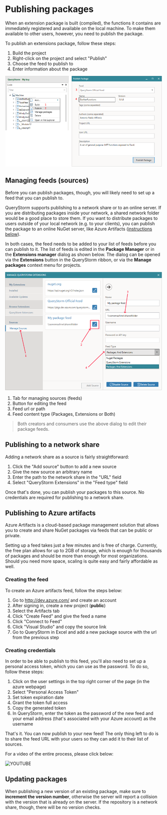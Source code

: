 # Publishing packages

When an extension package is built (compiled), the functions it contains are immediately registered and available on the local machine. To make them available to other users, however, you need to publish the package.

To publish an extensions package, follow these steps:

1. Build the project
2. Right-click on the project and select "Publish"
3. Choose the feed to publish to
4. Enter information about the package

![Publish context menu](../Images/PublishProcess.png)

## Managing feeds (sources)

Before you can publish packages, though, you will likely need to set up a feed that you can publish to.

QueryStorm supports publishing to a network share or to an online server. If you are distributing packages inside your network, a shared network folder would be a good place to store them. If you want to distribute packages to users outside of your local network (e.g. to your clients), you can publish the package to an online NuGet server, like Azure Artifacts ([instructions below](../todo)).

In both cases, the feed needs to be added to your list of feeds before you can publish to it. The list of feeds is edited in the **Package Manager** or in the **Extensions manager** dialog as shown below. The dialog can be opened via the **Extensions** button in the QueryStorm ribbon, or via the **Manage packages** context menu for projects.

![Edit package sources](../Images/EditPackageSources.png)

1. Tab for managing sources (feeds)
2. Button for editing the feed
3. Feed url or path
4. Feed content type (Packages, Extensions or Both)

> Both creators and consumers use the above dialog to edit their package feeds.

## Publishing to a network share

Adding a network share as a source is fairly straightforward:

1. Click the "Add source" button to add a new source
2. Give the new source an arbitrary name
3. Enter the path to the network share in the "URL" field
4. Select "QueryStorm Extensions" in the "Feed type" field

Once that's done, you can publish your packages to this source. No credentials are required for publishing to a network share.

## Publishing to Azure artifacts

Azure Artifacts is a cloud-based package management solution that allows you to create and share NuGet packages via feeds that can be public or private.

Setting up a feed takes just a few minutes and is free of charge. Currently, the free plan allows for up to 2GB of storage, which is enough for thousands of packages and should be more than enough for most organizations. Should you need more space, scaling is quite easy and fairly affordable as well.

### Creating the feed

To create an Azure artifacts feed, follow the steps below:

1. Go to http://dev.azure.com/ and create an account
2. After signing in, create a new project (**public**)
3. Select the Artifacts tab
4. Click "Create Feed" and give the feed a name
5. Click "Connect to Feed"
6. Click "Visual Studio" and copy the source link
7. Go to QueryStorm in Excel and add a new package source with the url from the previous step

### Creating credentials

In order to be able to publish to this feed, you'll also need to set up a personal access token, which you can use as the password. To do so, follow these steps:

1. Click on the user settings in the top right corner of the page (in the azure webpage)
2. Select "Personal Access Token"
3. Set token expiration date
4. Grant the token full access
5. Copy the generated token
6. In QueryStorm, enter the token as the password of the new feed and your email address (that's associated with your Azure account) as the username

That's it. You can now publish to your new feed! The only thing left to do is to share the feed URL with your users so they can add it to their list of sources.

For a video of the entire process, please click below:

![YOUTUBE](jc5l4OV0PZM)

## Updating packages

When publishing a new version of an existing package, make sure to **increment the version number**, otherwise the server will report a collision with the version that is already on the server. If the repository is a network share, though, there will be no version checks.
